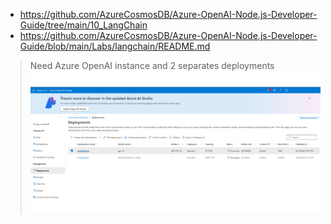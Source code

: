 * https://github.com/AzureCosmosDB/Azure-OpenAI-Node.js-Developer-Guide/tree/main/10_LangChain
* https://github.com/AzureCosmosDB/Azure-OpenAI-Node.js-Developer-Guide/blob/main/Labs/langchain/README.md

> Need Azure OpenAI instance and 2 separates deployments
> ![aoai-deployment.PNG](aoai-deployment.PNG)
